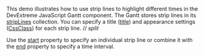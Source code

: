 This demo illustrates how to use strip lines to highlight different times in the DevExtreme JavaScript Gantt component. The Gantt stores strip lines in its [stripLines](/Documentation/ApiReference/UI_Components/dxGantt/Configuration/stripLines/) collection. You can specify a title ([title](/Documentation/ApiReference/UI_Components/dxGantt/Configuration/stripLines/#title)) and appearance settings ([CssClass](/Documentation/ApiReference/UI_Components/dxGantt/Configuration/stripLines/#cssClass)) for each strip line.
// _split_

Use the [start](/Documentation/ApiReference/UI_Components/dxGantt/Configuration/stripLines/#start) property to specify an individual strip line or combine it with the [end](/Documentation/ApiReference/UI_Components/dxGantt/Configuration/stripLines/#end) property to specify a time interval.
